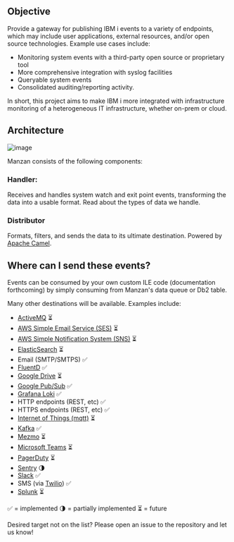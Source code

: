 
## Objective

Provide a gateway for publishing IBM i events to a variety of endpoints, which may include user applications, external resources, and/or open source technologies. Example use cases include:

- Monitoring system events with a third-party open source or proprietary tool
- More comprehensive integration with syslog facilities
- Queryable system events
- Consolidated auditing/reporting activity. 

In short, this project aims to make IBM i more integrated with infrastructure monitoring of a heterogeneous IT infrastructure, whether on-prem or cloud.

## Architecture

![image](https://user-images.githubusercontent.com/17914061/208200501-d0c14907-ed47-4248-ab89-9728e197ddb6.png)

Manzan consists of the following components:

### Handler:

Receives and handles system watch and exit point events, transforming the data into a usable format. Read about the types of data we handle.

### Distributor

Formats, filters, and sends the data to its ultimate destination. Powered by [Apache Camel](http://camel.apache.org).


## Where can I send these events?

Events can be consumed by your own custom ILE code (documentation forthcoming) by simply consuming from Manzan's data queue or Db2 table. 

Many other destinations will be available. Examples include:

- [ActiveMQ](http://activemq.apache.org/) ⏳
- [AWS Simple Email Service (SES)](https://aws.amazon.com/ses/) ⏳
- [AWS Simple Notification System (SNS)](https://aws.amazon.com/sns/) ⏳
- [ElasticSearch](http://elastic.co) ⏳
- Email (SMTP/SMTPS) ✅
- [FluentD](http://fluentd.org) ✅
- [Google Drive](http://drive.google.com) ⏳
- [Google Pub/Sub](http://cloud.google.com/pubsub) ✅
- [Grafana Loki](https://grafana.com/oss/loki/) ✅
- HTTP endpoints (REST, etc) ✅
- HTTPS endpoints (REST, etc) ✅
- [Internet of Things (mqtt)](https://www.eclipse.org/paho/) ⏳
- [Kafka](http://kafka.apache.org) ✅
- [Mezmo](http://mezmo.com) ⏳
- [Microsoft Teams](http://teams.microsoft.com) ⏳
- [PagerDuty](http://pagerduty.com) ⏳
- [Sentry](http://sentry.io) 🌗
- [Slack](http://slack.com) ✅
- SMS (via [Twilio](http://www.twilio.com)) ✅
- [Splunk](http://splunk.com) ⏳

✅ = implemented
🌗 = partially implemented
⏳ = future

Desired target not on the list? Please open an issue to the repository and let us know!
